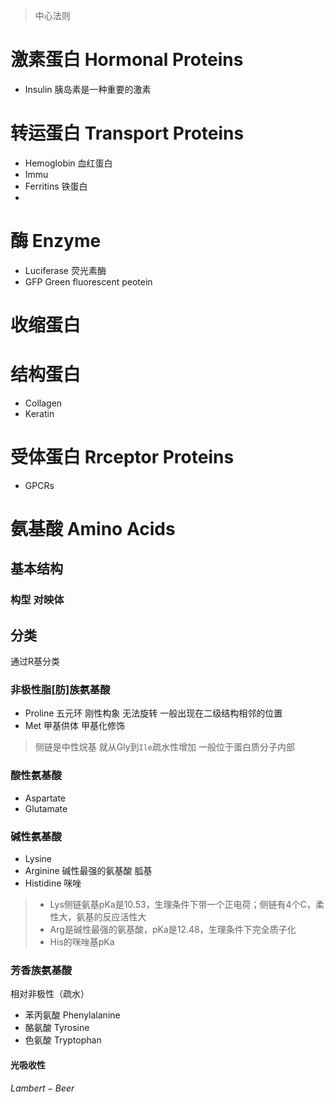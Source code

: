 > 中心法则

# 激素蛋白 Hormonal Proteins

+ Insulin 胰岛素是一种重要的激素

# 转运蛋白 Transport Proteins
+ Hemoglobin 血红蛋白
+ Immu
+ Ferritins 铁蛋白
+

# 酶 Enzyme
+ Luciferase 荧光素酶
+ GFP Green fluorescent peotein

# 收缩蛋白

# 结构蛋白
+ Collagen
+ Keratin

# 受体蛋白 Rrceptor Proteins
+ GPCRs



# 氨基酸 Amino Acids
## 基本结构
### 构型 对映体

## 分类
通过R基分类


### 非极性脂[肪]族氨基酸
+ Proline 五元环 刚性构象 无法旋转 一般出现在二级结构相邻的位置
+ Met 甲基供体 甲基化修饰


> 侧链是中性烷基
> 就从Gly到`Ile`疏水性增加
> 一般位于蛋白质分子内部

### 酸性氨基酸
+ Aspartate
+ Glutamate

### 碱性氨基酸
+ Lysine
+ Arginine 碱性最强的氨基酸  胍基
+ Histidine 咪唑

> + Lys侧链氨基pKa是10.53，生理条件下带一个正电荷；侧链有4个C，柔性大，氨基的反应活性大
> + Arg是碱性最强的氨基酸，pKa是12.48，生理条件下完全质子化
> + His的咪唑基pKa


### 芳香族氨基酸
相对非极性（疏水）
+ 苯丙氨酸 Phenylalanine
+ 酪氨酸 Tyrosine
+ 色氨酸 Tryptophan

#### 光吸收性
$Lambert-Beer$